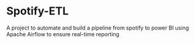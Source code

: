 # Spotify-ETL
A project to automate and build a pipeline from spotify to power BI using Apache Airflow to ensure real-time reporting
